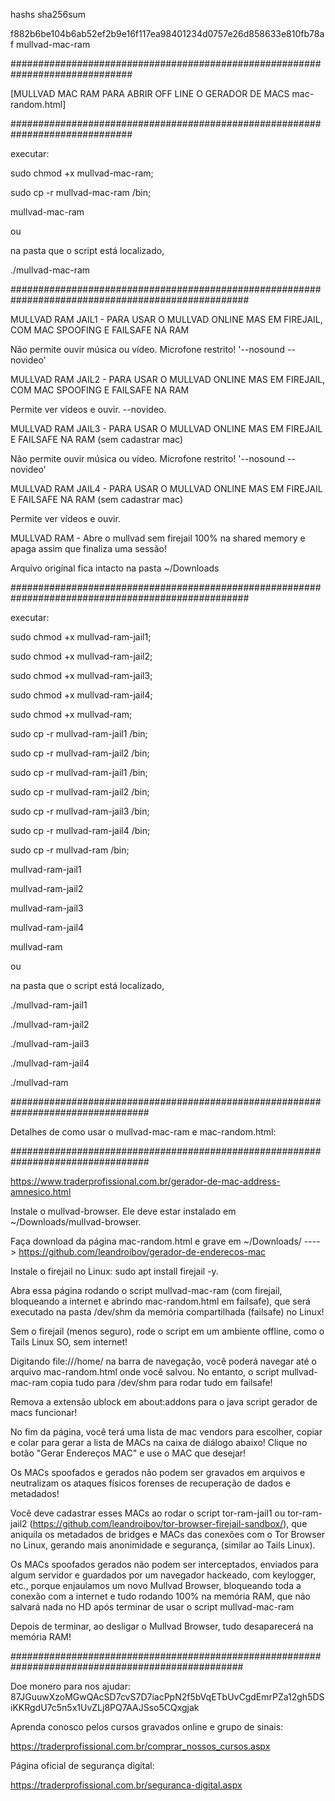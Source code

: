 hashs sha256sum

f882b6be104b6ab52ef2b9e16f117ea98401234d0757e26d858633e810fb78af  mullvad-mac-ram

##############################################################################

[MULLVAD MAC RAM PARA ABRIR OFF LINE O GERADOR DE MACS mac-random.html]

##############################################################################

executar:

sudo chmod +x mullvad-mac-ram;

sudo cp -r mullvad-mac-ram /bin;

mullvad-mac-ram

ou

na pasta que o script está localizado,


./mullvad-mac-ram



###################################################################################################


MULLVAD RAM JAIL1 - PARA USAR O MULLVAD ONLINE MAS EM FIREJAIL, COM MAC SPOOFING E FAILSAFE NA RAM


Não permite ouvir música ou vídeo. Microfone restrito! '--nosound --novideo'


MULLVAD RAM JAIL2 - PARA USAR O MULLVAD ONLINE MAS EM FIREJAIL, COM MAC SPOOFING E FAILSAFE NA RAM


Permite ver vídeos e ouvir. --novideo.


MULLVAD RAM JAIL3 - PARA USAR O MULLVAD ONLINE MAS EM FIREJAIL E FAILSAFE NA RAM (sem cadastrar mac)


Não permite ouvir música ou vídeo. Microfone restrito! '--nosound --novideo'


MULLVAD RAM JAIL4 - PARA USAR O MULLVAD ONLINE MAS EM FIREJAIL E FAILSAFE NA RAM (sem cadastrar mac)


Permite ver vídeos e ouvir.


MULLVAD RAM - Abre o mullvad sem firejail 100% na shared memory e apaga assim que finaliza uma sessão!

Arquivo original fica intacto na pasta ~/Downloads


###################################################################################################


executar:


sudo chmod +x mullvad-ram-jail1;


sudo chmod +x mullvad-ram-jail2;


sudo chmod +x mullvad-ram-jail3;


sudo chmod +x mullvad-ram-jail4;


sudo chmod +x mullvad-ram;


sudo cp -r mullvad-ram-jail1 /bin;


sudo cp -r mullvad-ram-jail2 /bin;


sudo cp -r mullvad-ram-jail1 /bin;


sudo cp -r mullvad-ram-jail2 /bin;


sudo cp -r mullvad-ram-jail3 /bin;


sudo cp -r mullvad-ram-jail4 /bin;


sudo cp -r mullvad-ram /bin;


mullvad-ram-jail1


mullvad-ram-jail2


mullvad-ram-jail3


mullvad-ram-jail4


mullvad-ram


ou


na pasta que o script está localizado,


./mullvad-ram-jail1


./mullvad-ram-jail2


./mullvad-ram-jail3


./mullvad-ram-jail4


./mullvad-ram


#################################################################################


Detalhes de como usar o mullvad-mac-ram e mac-random.html:


#################################################################################


https://www.traderprofissional.com.br/gerador-de-mac-address-amnesico.html


Instale o mullvad-browser. Ele deve estar instalado em ~/Downloads/mullvad-browser.


Faça download da página mac-random.html e grave em ~/Downloads/ ----> https://github.com/leandroibov/gerador-de-enderecos-mac


Instale o firejail no Linux: sudo apt install firejail -y.


Abra essa página rodando o script mullvad-mac-ram (com firejail, bloqueando a internet e abrindo mac-random.html em failsafe), que será executado na pasta /dev/shm da memória compartilhada (failsafe) no Linux!


Sem o firejail (menos seguro), rode o script em um ambiente offline, como o Tails Linux SO, sem internet!


Digitando file:///home/ na barra de navegação, você poderá navegar até o arquivo mac-random.html onde você salvou. No entanto, o script mullvad-mac-ram copia tudo para /dev/shm para rodar tudo em failsafe!


Remova a extensão ublock em about:addons para o java script gerador de macs funcionar!



No fim da página, você terá uma lista de mac vendors para escolher, copiar e colar para gerar a lista de MACs na caixa de diálogo abaixo! Clique no botão "Gerar Endereços MAC" e use o MAC que desejar!



Os MACs spoofados e gerados não podem ser gravados em arquivos e neutralizam os ataques físicos forenses de recuperação de dados e metadados!


Você deve cadastrar esses MACs ao rodar o script tor-ram-jail1 ou tor-ram-jail2 (https://github.com/leandroibov/tor-browser-firejail-sandbox/), que aniquila os metadados de bridges e MACs das conexões com o Tor Browser no Linux, gerando mais anonimidade e segurança, (similar ao Tails Linux).


Os MACs spoofados gerados não podem ser interceptados, enviados para algum servidor e guardados por um navegador hackeado, com keylogger, etc., porque enjaulamos um novo Mullvad Browser, bloqueando toda a conexão com a internet e tudo rodando 100% na memória RAM, que não salvará nada no HD após terminar de usar o script mullvad-mac-ram



Depois de terminar, ao desligar o Mullvad Browser, tudo desaparecerá na memória RAM!



##################################################################################################

Doe monero para nos ajudar: 87JGuuwXzoMGwQAcSD7cvS7D7iacPpN2f5bVqETbUvCgdEmrPZa12gh5DSiKKRgdU7c5n5x1UvZLj8PQ7AAJSso5CQxgjak

Aprenda conosco pelos cursos gravados online e grupo de sinais:

https://traderprofissional.com.br/comprar_nossos_cursos.aspx 

Página oficial de segurança digital:

https://traderprofissional.com.br/seguranca-digital.aspx





